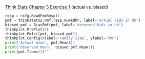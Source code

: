 [Think Stats Chapter 3 Exercise 1](http://greenteapress.com/thinkstats2/html/thinkstats2004.html#toc31) (actual vs. biased)

```python
resp = nsfg.ReadFemResp()
pmf = thinkstats2.Pmf(resp.numkdhh, label='actual kids in hh')
biased_pmf = BiasPmf(pmf, label='observed kids in hh')
thinkplot.PrePlot(2)
thinkplot.Pmfs([pmf, biased_pmf])
thinkplot.Config(xlabel='Family Size', ylabel='PMF')
print('Actual mean', pmf.Mean())
print('Observed mean', biased_pmf.Mean())
print(pmf.Items())```
